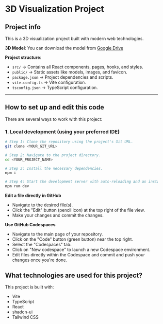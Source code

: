 # 3D Visualization Project

## Project info

This is a 3D visualization project built with modern web technologies.  

**3D Model**: You can download the model from [Google Drive](https://drive.google.com/file/d/1JYarM2pUDmlgSQQ3W8h7kD4-QIrJrJ-H/view?usp=drive_link)  

**Project structure**:

- `src/` → Contains all React components, pages, hooks, and styles.  
- `public/` → Static assets like models, images, and favicon.  
- `package.json` → Project dependencies and scripts.  
- `vite.config.ts` → Vite configuration.  
- `tsconfig.json` → TypeScript configuration.  

---

## How to set up and edit this code

There are several ways to work with this project:

### 1. Local development (using your preferred IDE)

```sh
# Step 1: Clone the repository using the project's Git URL.
git clone <YOUR_GIT_URL>

# Step 2: Navigate to the project directory.
cd <YOUR_PROJECT_NAME>

# Step 3: Install the necessary dependencies.
npm i

# Step 4: Start the development server with auto-reloading and an instant preview.
npm run dev
```

**Edit a file directly in GitHub**

- Navigate to the desired file(s).
- Click the "Edit" button (pencil icon) at the top right of the file view.
- Make your changes and commit the changes.

**Use GitHub Codespaces**

- Navigate to the main page of your repository.
- Click on the "Code" button (green button) near the top right.
- Select the "Codespaces" tab.
- Click on "New codespace" to launch a new Codespace environment.
- Edit files directly within the Codespace and commit and push your changes once you're done.

## What technologies are used for this project?

This project is built with:

- Vite
- TypeScript
- React
- shadcn-ui
- Tailwind CSS


